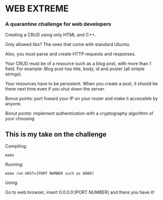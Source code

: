 # WEB EXTREME
### A quarantine challenge for web developers

Creating a CRUD using only HTML and C++.

Only allowed libs? The ones that come with standard Ubuntu.

Also, you must parse and create HTTP requests and responses.

Your CRUD must be of a resource such as a blog post, with more than 1 field. For example: Blog post has title, body, id and poster (all simple strings).

Your resources have to be persistent. When you create a post, it should be there next time even if you shut down the server.

Bonus points: port foward your IP on your router and make it accessible by anyone.

Bonut points: implement authentication with a cryptography algorithm of your choosing

## This is my take on the challenge

Compiling:
```
make
```

Running:
```
make run HOST=[PORT NUMBER such as 8080]
```

Using:

Go to web browser, insert 0.0.0.0:[PORT NUMBER] and there you have it!
